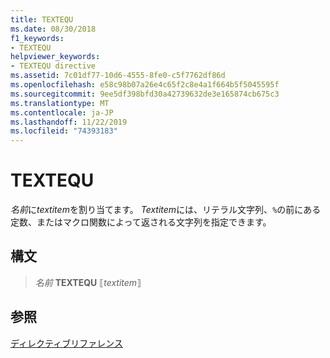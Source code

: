 ```yaml
---
title: TEXTEQU
ms.date: 08/30/2018
f1_keywords:
- TEXTEQU
helpviewer_keywords:
- TEXTEQU directive
ms.assetid: 7c01df77-10d6-4555-8fe0-c5f7762df86d
ms.openlocfilehash: e58c98b07a26e4c65f2c8e4a1f664b5f5045595f
ms.sourcegitcommit: 9ee5df398bfd30a42739632de3e165874cb675c3
ms.translationtype: MT
ms.contentlocale: ja-JP
ms.lasthandoff: 11/22/2019
ms.locfileid: "74393183"
---
```

# <a name="textequ"></a>TEXTEQU

*名前*に*textitem*を割り当てます。 *Textitem*には、リテラル文字列、`%`の前にある定数、またはマクロ関数によって返される文字列を指定できます。

## <a name="syntax"></a>構文

> *名前* **TEXTEQU** ⟦*textitem*⟧

## <a name="see-also"></a>参照

[ディレクティブリファレンス](directives-reference.md)
